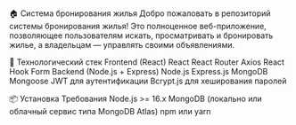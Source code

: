 
🏠 Система бронирования жилья
Добро пожаловать в репозиторий системы бронирования жилья! Это полноценное веб-приложение, позволяющее пользователям искать, просматривать и бронировать жилье, а владельцам — управлять своими объявлениями.

🧰 Технологический стек
Frontend (React)
React
React Router
Axios
React Hook Form
Backend (Node.js + Express)
Node.js
Express.js
MongoDB
Mongoose
JWT для аутентификации
Bcrypt.js для хеширования паролей

📦 Установка
Требования
Node.js >= 16.x
MongoDB (локально или облачный сервис типа MongoDB Atlas)
npm или yarn
